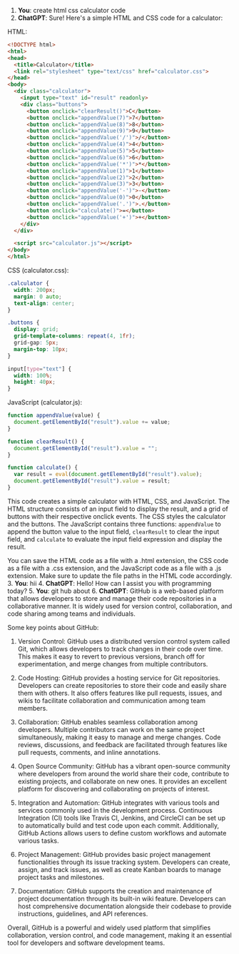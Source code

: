 1. **You**: create html css calculator code
2. **ChatGPT**: Sure! Here's a simple HTML and CSS code for a calculator:

HTML:
```html
<!DOCTYPE html>
<html>
<head>
  <title>Calculator</title>
  <link rel="stylesheet" type="text/css" href="calculator.css">
</head>
<body>
  <div class="calculator">
    <input type="text" id="result" readonly>
    <div class="buttons">
      <button onclick="clearResult()">C</button>
      <button onclick="appendValue(7)">7</button>
      <button onclick="appendValue(8)">8</button>
      <button onclick="appendValue(9)">9</button>
      <button onclick="appendValue('/')">/</button>
      <button onclick="appendValue(4)">4</button>
      <button onclick="appendValue(5)">5</button>
      <button onclick="appendValue(6)">6</button>
      <button onclick="appendValue('*')">*</button>
      <button onclick="appendValue(1)">1</button>
      <button onclick="appendValue(2)">2</button>
      <button onclick="appendValue(3)">3</button>
      <button onclick="appendValue('-')">-</button>
      <button onclick="appendValue(0)">0</button>
      <button onclick="appendValue('.')">.</button>
      <button onclick="calculate()">=</button>
      <button onclick="appendValue('+')">+</button>
    </div>
  </div>

  <script src="calculator.js"></script>
</body>
</html>
```

CSS (calculator.css):
```css
.calculator {
  width: 200px;
  margin: 0 auto;
  text-align: center;
}

.buttons {
  display: grid;
  grid-template-columns: repeat(4, 1fr);
  grid-gap: 5px;
  margin-top: 10px;
}

input[type="text"] {
  width: 100%;
  height: 40px;
}
```

JavaScript (calculator.js):
```javascript
function appendValue(value) {
  document.getElementById("result").value += value;
}

function clearResult() {
  document.getElementById("result").value = "";
}

function calculate() {
  var result = eval(document.getElementById("result").value);
  document.getElementById("result").value = result;
}
```

This code creates a simple calculator with HTML, CSS, and JavaScript. The HTML structure consists of an input field to display the result, and a grid of buttons with their respective onclick events. The CSS styles the calculator and the buttons. The JavaScript contains three functions: `appendValue` to append the button value to the input field, `clearResult` to clear the input field, and `calculate` to evaluate the input field expression and display the result.

You can save the HTML code as a file with a .html extension, the CSS code as a file with a .css extension, and the JavaScript code as a file with a .js extension. Make sure to update the file paths in the HTML code accordingly.
3. **You**: hii
4. **ChatGPT**: Hello! How can I assist you with programming today?
5. **You**: git hub about
6. **ChatGPT**: GitHub is a web-based platform that allows developers to store and manage their code repositories in a collaborative manner. It is widely used for version control, collaboration, and code sharing among teams and individuals.

Some key points about GitHub:

1. Version Control: GitHub uses a distributed version control system called Git, which allows developers to track changes in their code over time. This makes it easy to revert to previous versions, branch off for experimentation, and merge changes from multiple contributors.

2. Code Hosting: GitHub provides a hosting service for Git repositories. Developers can create repositories to store their code and easily share them with others. It also offers features like pull requests, issues, and wikis to facilitate collaboration and communication among team members.

3. Collaboration: GitHub enables seamless collaboration among developers. Multiple contributors can work on the same project simultaneously, making it easy to manage and merge changes. Code reviews, discussions, and feedback are facilitated through features like pull requests, comments, and inline annotations.

4. Open Source Community: GitHub has a vibrant open-source community where developers from around the world share their code, contribute to existing projects, and collaborate on new ones. It provides an excellent platform for discovering and collaborating on projects of interest.

5. Integration and Automation: GitHub integrates with various tools and services commonly used in the development process. Continuous Integration (CI) tools like Travis CI, Jenkins, and CircleCI can be set up to automatically build and test code upon each commit. Additionally, GitHub Actions allows users to define custom workflows and automate various tasks.

6. Project Management: GitHub provides basic project management functionalities through its issue tracking system. Developers can create, assign, and track issues, as well as create Kanban boards to manage project tasks and milestones.

7. Documentation: GitHub supports the creation and maintenance of project documentation through its built-in wiki feature. Developers can host comprehensive documentation alongside their codebase to provide instructions, guidelines, and API references.

Overall, GitHub is a powerful and widely used platform that simplifies collaboration, version control, and code management, making it an essential tool for developers and software development teams.